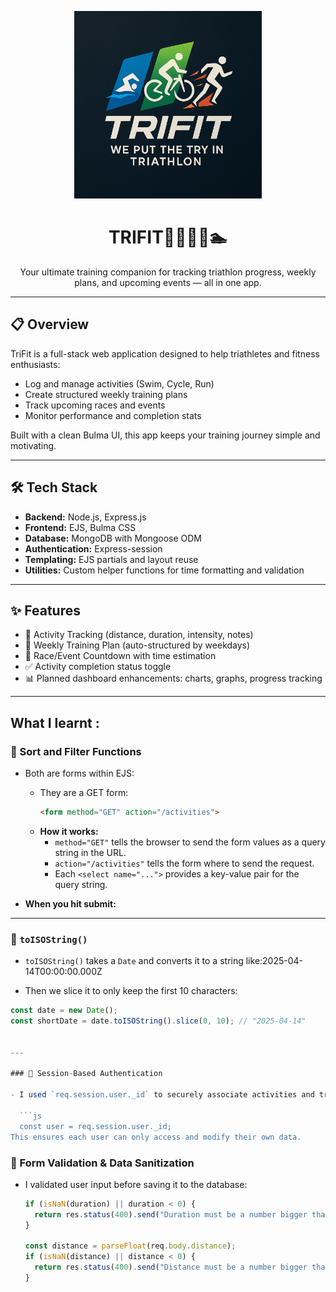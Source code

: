 <p align="center">
  <img src="/public/images/trifit-logo-full.png" alt="TriFit Logo" width="300"/>
</p>

<h1 align="center">TRIFIT🏃‍♀️🚴‍♂️🏊</h1>

<p align="center">
  Your ultimate training companion for tracking triathlon progress, weekly plans, and upcoming events — all in one app.
</p>

---

## 📋 Overview

TriFit is a full-stack web application designed to help triathletes and fitness enthusiasts:

- Log and manage activities (Swim, Cycle, Run)
- Create structured weekly training plans
- Track upcoming races and events
- Monitor performance and completion stats

Built with a clean Bulma UI, this app keeps your training journey simple and motivating.

---

## 🛠️ Tech Stack

- **Backend:** Node.js, Express.js
- **Frontend:** EJS, Bulma CSS
- **Database:** MongoDB with Mongoose ODM
- **Authentication:** Express-session
- **Templating:** EJS partials and layout reuse
- **Utilities:** Custom helper functions for time formatting and validation

---

## ✨ Features

- 🏃 Activity Tracking (distance, duration, intensity, notes)
- 📅 Weekly Training Plan (auto-structured by weekdays)
- 📌 Race/Event Countdown with time estimation
- ✅ Activity completion status toggle
- 📊 Planned dashboard enhancements: charts, graphs, progress tracking

---

## What I learnt :

### 🔄 Sort and Filter Functions

- Both are forms within EJS:
  - They are a GET form:  
    ```html
    <form method="GET" action="/activities">
    ```
  - **How it works:**
    - `method="GET"` tells the browser to send the form values as a query string in the URL.
    - `action="/activities"` tells the form where to send the request.
    - Each `<select name="...">` provides a key-value pair for the query string.

- **When you hit submit:**  
---

### 🧭 `toISOString()`

- `toISOString()` takes a `Date` and converts it to a string like:2025-04-14T00:00:00.000Z

- Then we slice it to only keep the first 10 characters:

```js
const date = new Date();
const shortDate = date.toISOString().slice(0, 10); // "2025-04-14"


---

### 🔐 Session-Based Authentication

- I used `req.session.user._id` to securely associate activities and training plans with the currently logged-in user.

  ```js
  const user = req.session.user._id;
This ensures each user can only access and modify their own data.


```
### 🧼 Form Validation & Data Sanitization

- I validated user input before saving it to the database:

  ```js
  if (isNaN(duration) || duration < 0) {
    return res.status(400).send("Duration must be a number bigger than 0");
  }

  const distance = parseFloat(req.body.distance);
  if (isNaN(distance) || distance < 0) {
    return res.status(400).send("Distance must be a number bigger than 0");
  }





